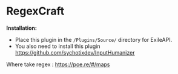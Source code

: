 # RegexCraft

**Installation:**
* Place this plugin in the ```/Plugins/Source/``` directory for ExileAPI.
* You also need to install this plugin  https://github.com/sychotixdev/InputHumanizer

Where take regex : https://poe.re/#/maps
